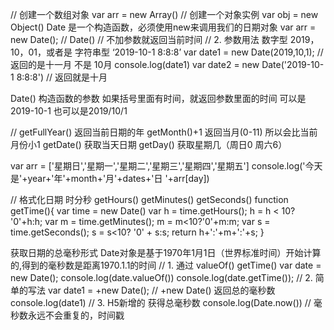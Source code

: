 

// 创建一个数组对象
var arr = new Array()
// 创建一个对象实例
var obj = new Object()
Date 是一个构造函数，必须使用new来调用我们的日期对象
var arr = new Date();
// Date()
// 不加参数就返回当前时间
// 2. 参数用法 数字型 2019，10，01，或者是 字符串型 ‘2019-10-1 8:8:8’
var date1 =  new Date(2019,10,1); // 返回的是十一月 不是 10月
console.log(date1)
var date2 = new Date('2019-10-1 8:8:8') // 返回就是十月

Date() 构造函数的参数
如果括号里面有时间，就返回参数里面的时间
可以是 2019-10-1 也可以是2019/10/1

// getFullYear() 返回当前日期的年
getMonth()+1 返回当月(0-11) 所以会比当前月份小1
getDate() 获取当天日期
getDay()   获取星期几（周日0 周六6）

var arr = ['星期日','星期一','星期二','星期三','星期四','星期五']
console.log('今天是'+year+'年'+month+'月'+dates+'日 '+arr[day])

// 格式化日期 时分秒
getHours()
getMinutes()
getSeconds()
function getTime(){
    var time = new Date()
    var h = time.getHours();
    h = h < 10? '0'+h:h;
    var m = time.getMinutes();
    m = m<10?'0'+m:m;
    var s = time.getSeconds();
    s = s<10? '0' + s:s;
    return h+':'+m+':'+s;
}

获取日期的总毫秒形式
Date对象是基于1970年1月1日（世界标准时间）开始计算的,得到的毫秒数是距离1970.1.1的时间
// 1. 通过 valueOf() getTime()
var date = new Date();
console.log(date.valueOf())
console.log(date.getTime());
// 2. 简单的写法
var date1 = +new Date(); // +new Date() 返回总的毫秒数
console.log(date1)
// 3. H5新增的 获得总毫秒数
console.log(Date.now())
// 毫秒数永远不会重复的，时间戳
